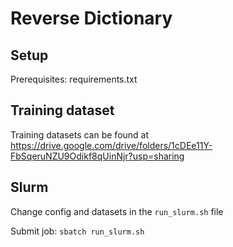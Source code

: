 # Reverse Dictionary

## Setup
Prerequisites: requirements.txt

## Training dataset
Training datasets can be found at https://drive.google.com/drive/folders/1cDEe11Y-FbSqeruNZU9Odikf8qUinNjr?usp=sharing

## Slurm
Change config and datasets in the `run_slurm.sh` file

Submit job: `sbatch run_slurm.sh`
 
